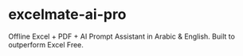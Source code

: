 # excelmate-ai-pro
Offline Excel + PDF + AI Prompt Assistant in Arabic &amp; English. Built to outperform Excel Free.


